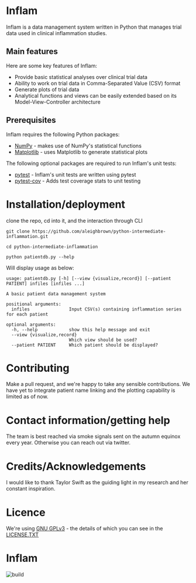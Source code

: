 # Inflam

Inflam is a data management system written in Python that manages trial data used in clinical inflammation studies.

## Main features

Here are some key features of Inflam:

- Provide basic statistical analyses over clinical trial data
- Ability to work on trial data in Comma-Separated Value (CSV) format
- Generate plots of trial data
- Analytical functions and views can be easily extended based on its Model-View-Controller architecture

## Prerequisites

Inflam requires the following Python packages:

- [NumPy](https://www.numpy.org/) - makes use of NumPy's statistical functions
- [Matplotlib](https://matplotlib.org/stable/index.html) - uses Matplotlib to generate statistical plots

The following optional packages are required to run Inflam's unit tests:

- [pytest](https://docs.pytest.org/en/stable/) - Inflam's unit tests are written using pytest
- [pytest-cov](https://pypi.org/project/pytest-cov/) - Adds test coverage stats to unit testing


# Installation/deployment
clone the repo, cd into it, and the interaction through CLI

```
git clone https://github.com/aleighbrown/python-intermediate-inflammation.git

cd python-intermediate-inflammation

python patientdb.py --help 
```

Will display usage as below:

```
usage: patientdb.py [-h] [--view {visualize,record}] [--patient PATIENT] infiles [infiles ...]

A basic patient data management system

positional arguments:
  infiles               Input CSV(s) containing inflammation series for each patient

optional arguments:
  -h, --help            show this help message and exit
  --view {visualize,record}
                        Which view should be used?
  --patient PATIENT     Which patient should be displayed?
```

# Contributing
Make a pull request, and we're happy to take any sensible contributions. 
We have yet to integrate patient name linking and the plotting capability is limited as of now. 

# Contact information/getting help

The team is best reached via smoke signals sent on the autumn equinox every year. Otherwise you can reach out via twitter. 

# Credits/Acknowledgements
I would like to thank Taylor Swift as the guiding light in my research and her constant inspiration. 
# Licence
We're using [GNU GPLv3](https://choosealicense.com/licenses/gpl-3.0/) - the details of which you can see in the [LICENSE.TXT](LICENSE.txt)
# Inflam
![build](https://github.com/aleighbrown/python-intermediate-inflammation/workflows/CI/badge.svg?branch=main)

